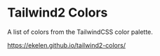 # Tailwind2 Colors

A list of colors from the TailwindCSS color palette.

https://ekelen.github.io/tailwind2-colors/
